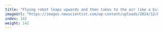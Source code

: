 ```yaml
---
title: "Flying robot leaps upwards and then takes to the air like a bird"
imageUrl: "https://images.newscientist.com/wp-content/uploads/2024/12/04124137/SEI_231807062.jpg?width=788"
index: 142
weight: 142
---
```

